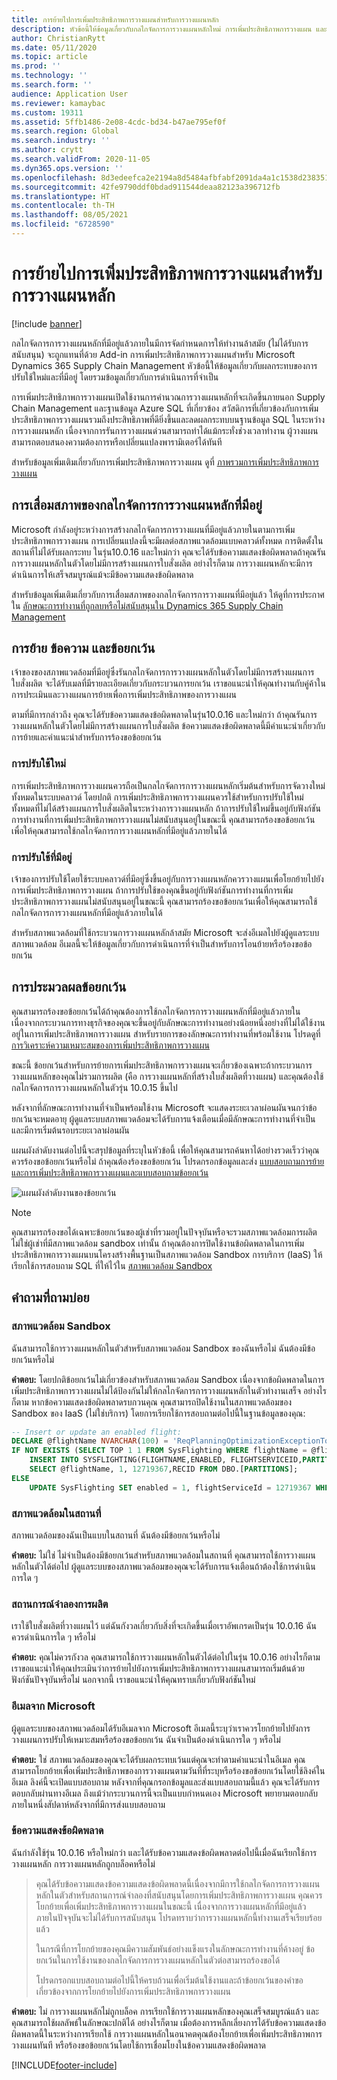 ```yaml
---
title: การย้ายไปการเพิ่มประสิทธิภาพการวางแผนสำหรับการวางแผนหลัก
description: หัวข้อนี้ให้ข้อมูลเกี่ยวกับกลไกจัดการการวางแผนหลักใหม่ การเพิ่มประสิทธิภาพการวางแผน และเกี่ยวกับการย้ายจากกลไกจัดการที่มีอยู่
author: ChristianRytt
ms.date: 05/11/2020
ms.topic: article
ms.prod: ''
ms.technology: ''
ms.search.form: ''
audience: Application User
ms.reviewer: kamaybac
ms.custom: 19311
ms.assetid: 5ffb1486-2e08-4cdc-bd34-b47ae795ef0f
ms.search.region: Global
ms.search.industry: ''
ms.author: crytt
ms.search.validFrom: 2020-11-05
ms.dyn365.ops.version: ''
ms.openlocfilehash: 8d3edeefca2e2194a8d5484afbfabf2091da4a1c1538d238351a5d389177ccfd
ms.sourcegitcommit: 42fe9790ddf0bdad911544deaa82123a396712fb
ms.translationtype: HT
ms.contentlocale: th-TH
ms.lasthandoff: 08/05/2021
ms.locfileid: "6728590"
---
```

# <a name="migration-to-planning-optimization-for-master-planning"></a>การย้ายไปการเพิ่มประสิทธิภาพการวางแผนสำหรับการวางแผนหลัก

[!include [banner](../includes/banner.md)]

กลไกจัดการการวางแผนหลักที่มีอยู่แล้วภายในมีการจัดกำหนดการให้ทำงานล้าสมัย (ไม่ได้รับการสนับสนุน) จะถูกแทนที่ด้วย Add-in การเพิ่มประสิทธิภาพการวางแผนสำหรับ Microsoft Dynamics 365 Supply Chain Management หัวข้อนี้ให้ข้อมูลเกี่ยวกับผลกระทบของการปรับใช้ใหม่และที่มีอยู่ โดยรวมข้อมูลเกี่ยวกับการดำเนินการที่จำเป็น

การเพิ่มประสิทธิภาพการวางแผนเปิดใช้งานการคำนวณการวางแผนหลักที่จะเกิดขึ้นภายนอก Supply Chain Management และฐานข้อมูล Azure SQL ที่เกี่ยวข้อง สวัสดิการที่เกี่ยวข้องกับการเพิ่มประสิทธิภาพการวางแผนรวมถึงประสิทธิภาพที่ดียิ่งขึ้นและลดผลกระทบบนฐานข้อมูล SQL ในระหว่างการวางแผนหลัก เนื่องจากการรันการวางแผนด่วนสามารถทำได้แม้กระทั่งช่วงเวลาทำงาน ผู้วางแผนสามารถตอบสนองความต้องการหรือเปลี่ยนแปลงพารามิเตอร์ได้ทันที

สำหรับข้อมูลเพิ่มเติมเกี่ยวกับการเพิ่มประสิทธิภาพการวางแผน ดูที่ [ภาพรวมการเพิ่มประสิทธิภาพการวางแผน](planning-optimization/planning-optimization-overview.md)

## <a name="obsolescence-of-the-existing-master-planning-engine"></a>การเสื่อมสภาพของกลไกจัดการการวางแผนหลักที่มีอยู่

Microsoft กำลังอยู่ระหว่างการสร้างกลไกจัดการการวางแผนที่มีอยู่แล้วภายในตามการเพิ่มประสิทธิภาพการวางแผน การเปลี่ยนแปลงนี้จะมีผลต่อสภาพแวดล้อมแบบคลาวด์ทั้งหมด การติดตั้งในสถานที่ไม่ได้รับผลกระทบ ในรุ่น10.0.16 และใหม่กว่า คุณจะได้รับข้อความแสดงข้อผิดพลาดถ้าคุณรันการวางแผนหลักในตัวโดยไม่มีการสร้างแผนการใบสั่งผลิต อย่างไรก็ตาม การวางแผนหลักจะมีการดำเนินการให้เสร็จสมบูรณ์แม้จะมีข้อความแสดงข้อผิดพลาด

สำหรับข้อมูลเพิ่มเติมเกี่ยวกับการเสื่อมสภาพของกลไกจัดการการวางแผนที่มีอยู่แล้ว ให้ดูที่การประกาศใน [ลักษณะการทำงานที่ถูกลบหรือไม่สนับสนุนใน Dynamics 365 Supply Chain Management](../get-started/removed-deprecated-features-scm-updates.md)

## <a name="migration-messages-and-exceptions"></a>การย้าย ข้อความ และข้อยกเว้น

เจ้าของของสภาพแวดล้อมที่มีอยู่ซึ่งรันกลไกจัดการการวางแผนหลักในตัวโดยไม่มีการสร้างแผนการใบสั่งผลิต จะได้รับเมลที่มีรายละเอียดเกี่ยวกับกระบวนการยกเว้น เราขอแนะนำให้คุณทำงานกับคู่ค้าในการประเมินและวางแผนการย้ายเพื่อการเพิ่มประสิทธิภาพของการวางแผน

ตามที่มีการกล่าวถึง คุณจะได้รับข้อความแสดงข้อผิดพลาดในรุ่น10.0.16 และใหม่กว่า ถ้าคุณรันการวางแผนหลักในตัวโดยไม่มีการสร้างแผนการใบสั่งผลิต ข้อความแสดงข้อผิดพลาดนี้มีคำแนะนำเกี่ยวกับการย้ายและคำแนะนำสำหรับการร้องขอข้อยกเว้น

### <a name="new-deployments"></a>การปรับใช้ใหม่

การเพิ่มประสิทธิภาพการวางแผนควรถือเป็นกลไกจัดการการวางแผนหลักเริ่มต้นสำหรับการจัดวางใหม่ทั้งหมดในระบบคลาวด์ โดยปกติ การเพิ่มประสิทธิภาพการวางแผนควรใช้สำหรับการปรับใช้ใหม่ทั้งหมดที่ไม่ได้สร้างแผนการใบสั่งผลิตในระหว่างการวางแผนหลัก ถ้าการปรับใช้ใหม่ขึ้นอยู่กับฟังก์ชันการทำงานที่การเพิ่มประสิทธิภาพการวางแผนไม่สนับสนุนอยู่ในขณะนี้ คุณสามารถร้องขอข้อยกเว้นเพื่อให้คุณสามารถใช้กลไกจัดการการวางแผนหลักที่มีอยู่แล้วภายในได้

### <a name="existing-deployments"></a>การปรับใช้ที่มีอยู่

เจ้าของการปรับใช้โดยใช้ระบบคลาวด์ที่มีอยู่ซึ่งขึ้นอยู่กับการวางแผนหลักควรวางแผนเพื่อโยกย้ายไปยังการเพิ่มประสิทธิภาพการวางแผน ถ้าการปรับใช้ของคุณขึ้นอยู่กับฟังก์ชันการทำงานที่การเพิ่มประสิทธิภาพการวางแผนไม่สนับสนุนอยู่ในขณะนี้ คุณสามารถร้องขอข้อยกเว้นเพื่อให้คุณสามารถใช้กลไกจัดการการวางแผนหลักที่มีอยู่แล้วภายในได้

สำหรับสภาพแวดล้อมที่ใช้กระบวนการวางแผนหลักล้าสมัย Microsoft จะส่งอีเมลไปยังผู้ดูแลระบบสภาพแวดล้อม อีเมลนี้จะให้ข้อมูลเกี่ยวกับการดำเนินการที่จำเป็นสำหรับการโอนย้ายหรือร้องขอข้อยกเว้น

## <a name="the-exception-process"></a>การประมวลผลข้อยกเว้น

คุณสามารถร้องขอข้อยกเว้นได้ถ้าคุณต้องการใช้กลไกจัดการการวางแผนหลักที่มีอยู่แล้วภายใน เนื่องจากกระบวนการทางธุรกิจของคุณจะขึ้นอยู่กับลักษณะการทำงานอย่างน้อยหนึ่งอย่างที่ไม่ได้ใช้งานอยู่ในการเพิ่มประสิทธิภาพการวางแผน สำหรับรายการของลักษณะการทำงานที่พร้อมใช้งาน โปรดดูที่ [การวิเคราะห์ความเหมาะสมของการเพิ่มประสิทธิภาพการวางแผน](planning-optimization/planning-optimization-fit-analysis.md)

ขณะนี้ ข้อยกเว้นสำหรับการย้ายการเพิ่มประสิทธิภาพการวางแผนจะเกี่ยวข้องเฉพาะถ้ากระบวนการวางแผนหลักของคุณไม่รวมการผลิต (คือ การวางแผนหลักที่สร้างใบสั่งผลิตที่วางแผน) และคุณต้องใช้กลไกจัดการการวางแผนหลักในตัวรุ่น 10.0.15 ขึ้นไป

หลังจากที่ลักษณะการทำงานที่จำเป็นพร้อมใช้งาน Microsoft จะแสดงระยะเวลาผ่อนผันจนกว่าข้อยกเว้นจะหมดอายุ ผู้ดูแลระบบสภาพแวดล้อมจะได้รับการแจ้งเตือนเมื่อมีลักษณะการทำงานที่จำเป็นและมีการเริ่มต้นรอบระยะเวลาผ่อนผัน

แผนผังลำดับงานต่อไปนี้จะสรุปข้อมูลที่ระบุในหัวข้อนี้ เพื่อให้คุณสามารถค้นหาได้อย่างรวดเร็วว่าคุณควรร้องขอข้อยกเว้นหรือไม่ ถ้าคุณต้องร้องขอข้อยกเว้น โปรดกรอกข้อมูลและส่ง [แบบสอบถามการย้ายและการเพิ่มประสิทธิภาพการวางแผนและแบบสอบถามข้อยกเว้น](https://go.microsoft.com/fwlink/?linkid=2144962)

![แผนผังลำดับงานของข้อยกเว้น](media/exception-diagram.png "แผนผังลำดับข้อยกเว้น")

> [!NOTE]
> คุณสามารถร้องขอได้เฉพาะข้อยกเว้นของผู้เช่าที่รวมอยู่ในปัจจุบันหรือจะรวมสภาพแวดล้อมการผลิต ไม่ใช่ผู้เช่าที่มีสภาพแวดล้อม sandbox เท่านั้น ถ้าคุณต้องการปิดใช้งานข้อผิดพลาดในการเพิ่มประสิทธิภาพการวางแผนบนโครงสร้างพื้นฐานเป็นสภาพแวดล้อม Sandbox การบริการ (IaaS) ให้เรียกใช้การสอบถาม SQL ที่ให้ไว้ใน [สภาพแวดล้อม Sandbox](#faq-sandbox)

## <a name="frequently-asked-questions"></a>คำถามที่ถามบ่อย

### <a name="sandbox-environments"></a><a name="faq-sandbox"></a>สภาพแวดล้อม Sandbox

ฉันสามารถใช้การวางแผนหลักในตัวสำหรับสภาพแวดล้อม Sandbox ของฉันหรือไม่ ฉันต้องมีข้อยกเว้นหรือไม่

**คำตอบ:** โดยปกติข้อยกเว้นไม่เกี่ยวข้องสำหรับสภาพแวดล้อม Sandbox เนื่องจากข้อผิดพลาดในการเพิ่มประสิทธิภาพการวางแผนไม่ได้ป้องกันไม่ให้กลไกจัดการการวางแผนหลักในตัวทำงานเสร็จ อย่างไรก็ตาม หากข้อความแสดงข้อผิดพลาดรบกวนคุณ คุณสามารถปิดใช้งานในสภาพแวดล้อมของ Sandbox ของ IaaS (ไม่ใช่บริการ) โดยการเรียกใช้การสอบถามต่อไปนี้ในฐานข้อมูลของคุณ:

```sql
-- Insert or update an enabled flight:
DECLARE @flightName NVARCHAR(100) = 'ReqPlanningOptimizationExceptionToggle';
IF NOT EXISTS (SELECT TOP 1 1 FROM SysFlighting WHERE flightName = @flightName)
    INSERT INTO SYSFLIGHTING(FLIGHTNAME,ENABLED, FLIGHTSERVICEID,PARTITION)
    SELECT @flightName, 1, 12719367,RECID FROM DBO.[PARTITIONS];
ELSE
    UPDATE SysFlighting SET enabled = 1, flightServiceId = 12719367 WHERE flightName = @flightName;
```

### <a name="on-premises-environments"></a>สภาพแวดล้อมในสถานที่

สภาพแวดล้อมของฉันเป็นแบบในสถานที่ ฉันต้องมีข้อยกเว้นหรือไม่

**คำตอบ:** ไม่ใช่ ไม่จำเป็นต้องมีข้อยกเว้นสำหรับสภาพแวดล้อมในสถานที่ คุณสามารถใช้การวางแผนหลักในตัวได้ต่อไป ผู้ดูแลระบบของสภาพแวดล้อมของคุณจะได้รับการแจ้งเตือนถ้าต้องใช้การดำเนินการใด ๆ

### <a name="production-scenarios"></a>สถานการณ์จำลองการผลิต

เราใช้ใบสั่งผลิตที่วางแผนไว้ แต่ฉันกังวลเกี่ยวกับสิ่งที่จะเกิดขึ้นเมื่อเราอัพเกรดเป็นรุ่น 10.0.16 ฉันควรดำเนินการใด ๆ หรือไม่

**คำตอบ:** คุณไม่ควรกังวล คุณสามารถใช้การวางแผนหลักในตัวได้ต่อไปในรุ่น 10.0.16 อย่างไรก็ตาม เราขอแนะนำให้คุณประเมินว่าการย้ายไปยังการเพิ่มประสิทธิภาพการวางแผนสามารถเริ่มต้นด้วยฟังก์ชันปัจจุบันหรือไม่ นอกจากนี้ เราขอแนะนำให้คุณทราบเกี่ยวกับฟังก์ชันใหม่

### <a name="email-from-microsoft"></a>อีเมลจาก Microsoft

ผู้ดูแลระบบของสภาพแวดล้อมได้รับอีเมลจาก Microsoft อีเมลนี้ระบุว่าเราควรโยกย้ายไปยังการวางแผนการปรับให้เหมาะสมหรือร้องขอข้อยกเว้น ฉันจำเป็นต้องดำเนินการใด ๆ หรือไม่

**คำตอบ:** ใช่ สภาพแวดล้อมของคุณจะได้รับผลกระทบเว้นแต่คุณจะทำตามคำแนะนำในอีเมล คุณสามารถโยกย้ายเพื่อเพิ่มประสิทธิภาพของการวางแผนตามวันที่ที่ระบุหรือร้องขอข้อยกเว้นโดยใช้ลิงค์ในอีเมล ลิงค์นี้จะเปิดแบบสอบถาม หลังจากที่คุณกรอกข้อมูลและส่งแบบสอบถามนี้แล้ว คุณจะได้รับการตอบกลับผ่านทางอีเมล ถึงแม้ว่ากระบวนการนี้จะเป็นแบบกำหนดเอง Microsoft พยายามตอบกลับภายในหนึ่งสัปดาห์หลังจากที่มีการส่งแบบสอบถาม

### <a name="error-messages"></a>ข้อความแสดงข้อผิดพลาด

ฉันกำลังใช้รุ่น 10.0.16 หรือใหม่กว่า และได้รับข้อความแสดงข้อผิดพลาดต่อไปนี้เมื่อฉันเรียกใช้การวางแผนหลัก การวางแผนหลักถูกบล็อคหรือไม่

> คุณได้รับข้อความแสดงข้อความแสดงข้อผิดพลาดนี้เนื่องจากมีการใช้กลไกจัดการการวางแผนหลักในตัวสำหรับสถานการณ์จำลองที่สนับสนุนโดยการเพิ่มประสิทธิภาพการวางแผน คุณควรโยกย้ายเพื่อเพิ่มประสิทธิภาพการวางแผนในขณะนี้ เนื่องจากการวางแผนหลักที่มีอยู่แล้วภายในปัจจุบันจะไม่ได้รับการสนับสนุน โปรดทราบว่าการวางแผนหลักนี้ทำงานเสร็จเรียบร้อยแล้ว
>
> ในกรณีที่การโยกย้ายของคุณมีความสัมพันธ์อย่างแข็งแรงในลักษณะการทำงานที่ค้างอยู่ ข้อยกเว้นในการใช้งานของกลไกจัดการการวางแผนหลักในตัวต่อสามารถร้องขอได้
>
> โปรดกรอกแบบสอบถามต่อไปนี้ให้ครบถ้วนเพื่อเริ่มต้นใช้งานและถ้าข้อยกเว้นของคำขอเกี่ยวข้องจากการโยกย้ายไปยังการเพิ่มประสิทธิภาพการวางแผน

**คำตอบ:** ไม่ การวางแผนหลักไม่ถูกบล็อค การเรียกใช้การวางแผนหลักของคุณเสร็จสมบูรณ์แล้ว และคุณสามารถใช้ผลลัพธ์ในลักษณะปกติได้ อย่างไรก็ตาม เมื่อต้องการหลีกเลี่ยงการได้รับข้อความแสดงข้อผิดพลาดนี้ในระหว่างการเรียกใช้ การวางแผนหลักในอนาคตคุณต้องโยกย้ายเพื่อเพิ่มประสิทธิภาพการวางแผนทันที หรือร้องขอข้อยกเว้นโดยใช้การเชื่อมโยงในข้อความแสดงข้อผิดพลาด


[!INCLUDE[footer-include](../../includes/footer-banner.md)]
